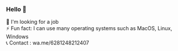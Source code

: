 ### Hello 👋


💼  I'm looking for a job</br>
⚡   Fun fact: I can use many operating systems such as MacOS, Linux, Windows</br>
📞  Contact : wa.me/6281248212407
